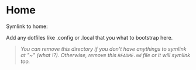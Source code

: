 # Home
Symlink to home:

Add any dotfiles like .config or .local that you what to bootstrap here.

> *You can remove this directory if you don't have anythings to symlink at "~" (what !?).*
> *Otherwise, remove this `README.md` file or it will symlink too.*

